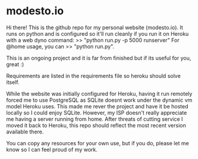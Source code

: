 # modesto.io

Hi there!
This is the github repo for my personal website (modesto.io).
It runs on python and is configured so it'll run cleanly if you run it on Heroku with a web dyno command: >> "python run.py -p 5000 runserver"
For @home usage, you can >> "python run.py".

This is an ongoing project and it is far from finished but if its useful for you, great :)

Requirements are listed in the requirements file so heroku should solve itself.

While the website was initially configured for Heroku, having it run remotely forced me to use PostgreSQL as SQLite doesnt work under the dynamic vm model Heroku uses. This made me rever the project and have it be hosted locally so I could enjoy SQLite.
However, my ISP doesn't really appreciate me having a server running from home. After threats of cutting service I moved it back to Heroku, this repo should reflect the most recent version available there.

You can copy any resources for your own use, but if you do, please let me know so I can feel proud of my work.
